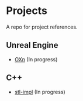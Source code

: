 # Projects

A repo for project references.

## Unreal Engine

- [OXn](https://github.com/k-xf/OXn) (In progress)

## C++

- [stl-impl](https://github.com/k-xf/stl-impl) (In progress)
